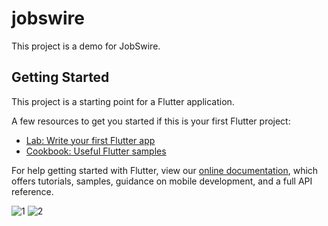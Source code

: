# jobswire

This project is a demo for JobSwire.

## Getting Started

This project is a starting point for a Flutter application.

A few resources to get you started if this is your first Flutter project:

- [Lab: Write your first Flutter app](https://flutter.dev/docs/get-started/codelab)
- [Cookbook: Useful Flutter samples](https://flutter.dev/docs/cookbook)

For help getting started with Flutter, view our
[online documentation](https://flutter.dev/docs), which offers tutorials,
samples, guidance on mobile development, and a full API reference.

![1](https://user-images.githubusercontent.com/61537773/167267823-47e966f9-02c2-4609-9415-dcb42bd0d1e5.png)
![2](https://user-images.githubusercontent.com/61537773/167267839-6449b78a-b0eb-41db-85a9-49a26f326105.png)
